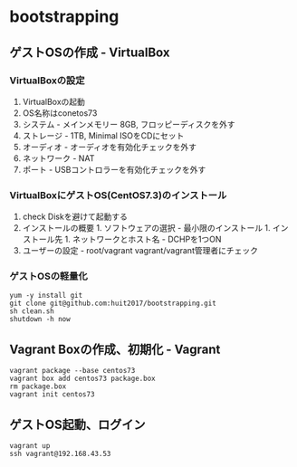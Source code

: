 # bootstrapping

## ゲストOSの作成 - VirtualBox

### VirtualBoxの設定
  1. VirtualBoxの起動
  1. OS名称はconetos73
  1. システム - メインメモリー 8GB, フロッピーディスクを外す
  1. ストレージ - 1TB, Minimal ISOをCDにセット
  1. オーディオ - オーディオを有効化チェックを外す
  1. ネットワーク - NAT
  1. ポート - USBコントロラーを有効化チェックを外す

### VirtualBoxにゲストOS(CentOS7.3)のインストール
  1. check Diskを避けて起動する
  1. インストールの概要
    1. ソフトウェアの選択 - 最小限のインストール
    1. インストール先
    1. ネットワークとホスト名 - DCHPを1つON
  1. ユーザーの設定 - root/vagrant vagrant/vagrant管理者にチェック

### ゲストOSの軽量化
```
yum -y install git
git clone git@github.com:huit2017/bootstrapping.git
sh clean.sh
shutdown -h now
```

## Vagrant Boxの作成、初期化 - Vagrant
```
vagrant package --base centos73
vagrant box add centos73 package.box
rm package.box
vagrant init centos73
```
## ゲストOS起動、ログイン
```
vagrant up
ssh vagrant@192.168.43.53
```
